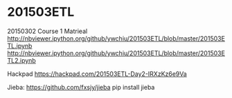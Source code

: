 # 201503ETL

20150302 Course 1 Matrieal
http://nbviewer.ipython.org/github/ywchiu/201503ETL/blob/master/201503ETL.ipynb
http://nbviewer.ipython.org/github/ywchiu/201503ETL/blob/master/201503ETL2.ipynb


Hackpad
https://hackpad.com/201503ETL-Day2-IRXzKz6e9Va

Jieba:
https://github.com/fxsjy/jieba
pip install jieba